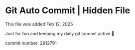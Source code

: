 # Git Auto Commit | Hidden File

This file was added Feb 12, 2025

Just for fun and keeping my daily git commit active 🤪

commit number: 2912791
